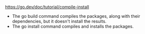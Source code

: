 https://go.dev/doc/tutorial/compile-install

* The go build command compiles the packages, along with their dependencies, but it doesn't install the results.
* The go install command compiles and installs the packages.